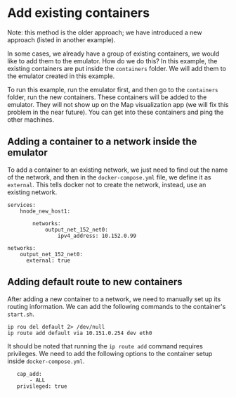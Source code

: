 # Add existing containers

Note: this method is the older approach; we have introduced a new approach (listed
in another example).

In some cases, we already have a group of existing containers, 
we would like to add them to the emulator. How do we do this? 
In this example, the existing containers are put inside the
`containers` folder. We will add them to the emulator
created in this example. 


To run this example, run the emulator first, and then go to
the `containers` folder, run the new containers. These containers
will be added to the emulator. They will not show up on the Map
visualization app (we will fix this problem in the near future).
You can get into these containers and ping the other machines. 


## Adding a container to a network inside the emulator

To add a container to an existing network, we just need
to find out the name of the network, and then in 
the `docker-compose.yml` file, we define it 
as `external`. This tells docker not to create the 
network, instead, use an existing network.

```
services:
    hnode_new_host1:

        networks:
            output_net_152_net0:
                ipv4_address: 10.152.0.99

networks:
    output_net_152_net0:
      external: true
```

## Adding default route to new containers

After adding a new container to a network, we need to manually
set up its routing information. We can add the following
commands to the container's `start.sh`. 

```
ip rou del default 2> /dev/null
ip route add default via 10.151.0.254 dev eth0
```

It should be noted that running the `ip route add` command requires
privileges. We need to add the following options to the 
container setup inside `docker-compose.yml`.

```
   cap_add:
       - ALL
   privileged: true
```


